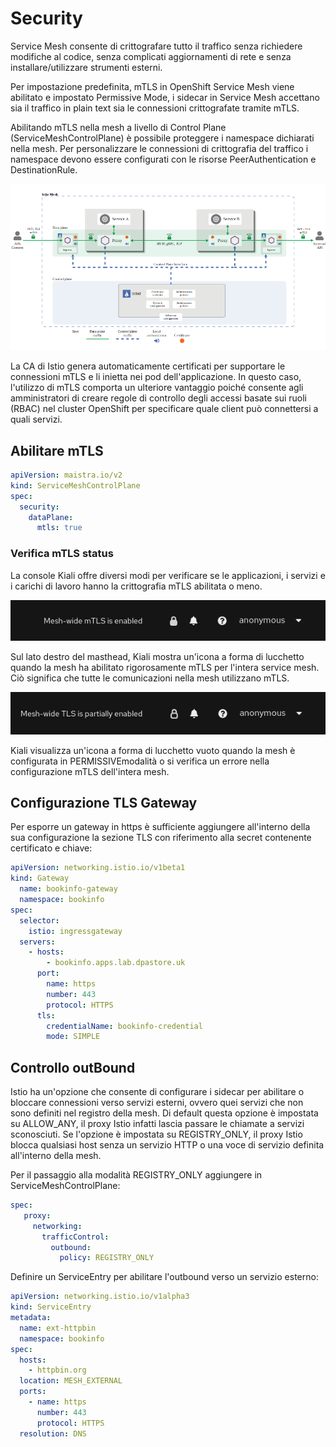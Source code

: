 # Security

Service Mesh consente di crittografare tutto il traffico senza richiedere modifiche al codice, senza complicati aggiornamenti di rete e senza installare/utilizzare strumenti esterni.

Per impostazione predefinita, mTLS in OpenShift Service Mesh viene abilitato e impostato Permissive Mode, i sidecar in Service Mesh accettano sia il traffico in plain text sia le connessioni crittografate tramite mTLS.

Abilitando mTLS nella mesh a livello di Control Plane (ServiceMeshControlPlane) è possibile proteggere i namespace dichiarati nella mesh. Per personalizzare le connessioni di crittografia del traffico i namespace devono essere configurati con le risorse PeerAuthentication e DestinationRule.

![image info](images/4.png)

La CA di Istio genera automaticamente certificati per supportare le connessioni mTLS e li inietta nei pod dell'applicazione. In questo caso, l'utilizzo di mTLS comporta un ulteriore vantaggio poiché consente agli amministratori di creare regole di controllo degli accessi basate sui ruoli (RBAC) nel cluster OpenShift per specificare quale client può connettersi a quali servizi.

## Abilitare mTLS

```yaml
apiVersion: maistra.io/v2
kind: ServiceMeshControlPlane
spec:
  security:
    dataPlane:
      mtls: true
```

### Verifica mTLS status

La console Kiali offre diversi modi per verificare se le applicazioni, i servizi e i carichi di lavoro hanno la crittografia mTLS abilitata o meno.

![image info](images/2.png)

Sul lato destro del masthead, Kiali mostra un'icona a forma di lucchetto quando la mesh ha abilitato rigorosamente mTLS per l'intera service mesh. Ciò significa che tutte le comunicazioni nella mesh utilizzano mTLS.

![image info](images/3.png)

Kiali visualizza un'icona a forma di lucchetto vuoto quando la mesh è configurata in PERMISSIVEmodalità o si verifica un errore nella configurazione mTLS dell'intera mesh.

## Configurazione TLS Gateway

Per esporre un gateway in https è sufficiente aggiungere all'interno della sua configurazione la sezione TLS con riferimento alla secret contenente certificato e chiave:

```yaml
apiVersion: networking.istio.io/v1beta1
kind: Gateway
  name: bookinfo-gateway
  namespace: bookinfo
spec:
  selector:
    istio: ingressgateway
  servers:
    - hosts:
        - bookinfo.apps.lab.dpastore.uk
      port:
        name: https
        number: 443
        protocol: HTTPS
      tls:
        credentialName: bookinfo-credential
        mode: SIMPLE
```

## Controllo outBound

Istio ha un'opzione che consente di configurare i sidecar per abilitare o bloccare connessioni verso servizi esterni, ovvero quei servizi che non sono definiti nel registro della mesh. Di default questa opzione è impostata su ALLOW_ANY, il proxy Istio infatti lascia passare le chiamate a servizi sconosciuti. Se l'opzione è impostata su REGISTRY_ONLY, il proxy Istio blocca qualsiasi host senza un servizio HTTP o una voce di servizio definita all'interno della mesh.

Per il passaggio alla modalità REGISTRY_ONLY aggiungere in ServiceMeshControlPlane:

```yaml
spec:
   proxy:
     networking:
       trafficControl:
         outbound:
           policy: REGISTRY_ONLY
```

Definire un ServiceEntry per abilitare l'outbound verso un servizio esterno:

```yaml
apiVersion: networking.istio.io/v1alpha3
kind: ServiceEntry
metadata:
  name: ext-httpbin
  namespace: bookinfo
spec:
  hosts:
    - httpbin.org
  location: MESH_EXTERNAL
  ports:
    - name: https
      number: 443
      protocol: HTTPS
  resolution: DNS
```
